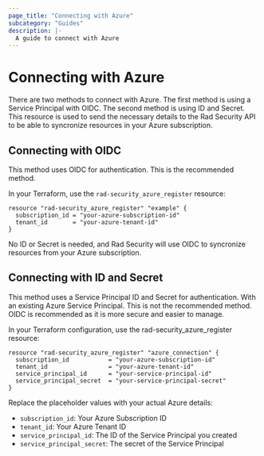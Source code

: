 ```yaml
---
page_title: "Connecting with Azure"
subcategory: "Guides"
description: |-
  A guide to connect with Azure
---
```


# Connecting with Azure

There are two methods to connect with Azure. The first method is using a Service Principal with OIDC. The second method is using ID and Secret. This resource is used to send the necessary details to the Rad Security API to be able to syncronize resources in your Azure subscription.

## Connecting with OIDC

This method uses OIDC for authentication. This is the recommended method.

In your Terraform, use the `rad-security_azure_register` resource:

```hcl
resource "rad-security_azure_register" "example" {
  subscription_id = "your-azure-subscription-id"
  tenant_id       = "your-azure-tenant-id"
}
```

No ID or Secret is needed, and Rad Security will use OIDC to syncronize resources from your Azure subscription.

## Connecting with ID and Secret

This method uses a Service Principal ID and Secret for authentication. With an existing Azure Service Principal. This is not the recommended method. OIDC is recommended as it is more secure and easier to manage.

In your Terraform configuration, use the rad-security_azure_register resource:

```hcl
resource "rad-security_azure_register" "azure_connection" {
  subscription_id           = "your-azure-subscription-id"
  tenant_id                 = "your-azure-tenant-id"
  service_principal_id      = "your-service-principal-id"
  service_principal_secret  = "your-service-principal-secret"
}
```

Replace the placeholder values with your actual Azure details:

- `subscription_id`: Your Azure Subscription ID
- `tenant_id`: Your Azure Tenant ID
- `service_principal_id`: The ID of the Service Principal you created
- `service_principal_secret`: The secret of the Service Principal
